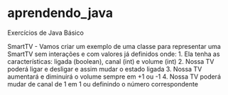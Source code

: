 # aprendendo_java
Exercícios de Java Básico

SmartTV -
Vamos criar um exemplo de uma classe para representar uma SmartTV sem interações e com valores já definidos onde:
        1.	Ela tenha as características: ligada (boolean), canal (int) e volume (int)
        2.	Nossa TV poderá ligar e desligar e assim mudar o estado ligada
        3.	Nossa TV aumentará e diminuirá o volume sempre em +1 ou -1
        4.	Nossa TV poderá mudar de canal de 1 em 1 ou definindo o número correspondente
        
        
